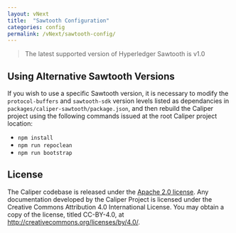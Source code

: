 ```yaml
---
layout: vNext
title:  "Sawtooth Configuration"
categories: config
permalink: /vNext/sawtooth-config/
---
```


> The latest supported version of Hyperledger Sawtooth is v1.0

## Using Alternative Sawtooth Versions
If you wish to use a specific Sawtooth version, it is necessary to modify the `protocol-buffers` and `sawtooth-sdk` version levels listed as dependancies in `packages/caliper-sawtooth/package.json`, and then rebuild the Caliper project using the following commands issued at the root Caliper project location:

- `npm install`
- `npm run repoclean`
- `npm run bootstrap`

## License
The Caliper codebase is released under the [Apache 2.0 license](./LICENSE.md). Any documentation developed by the Caliper Project is licensed under the Creative Commons Attribution 4.0 International License. You may obtain a copy of the license, titled CC-BY-4.0, at http://creativecommons.org/licenses/by/4.0/.
